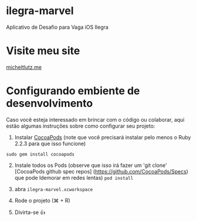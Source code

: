 # ilegra-marvel

Aplicativo de Desafio para Vaga iOS Ilegra

# Visite meu site
[micheltlutz.me](http://micheltlutz.me)

# Configurando embiente de desenvolvimento

Caso você esteja interessado em brincar com o código ou colaborar, aqui estão algumas instruções sobre como configurar seu projeto:

1. Instalar [CocoaPods](https://cocoapods.org)  (note que você precisará instalar pelo menos o Ruby 2.2.3 para que isso funcione)

  `sudo gem install cocoapods`

2. Instale todos os Pods (observe que isso irá fazer um 'git clone' [CocoaPods github spec repos] (https://github.com/CocoaPods/Specs) que pode ldemorar em redes lentas)
  `pod install`

3. abra  `ilegra-marvel.xcworkspace`
4. Rode o projeto (⌘ + R)

5. Divirta-se :+1:
